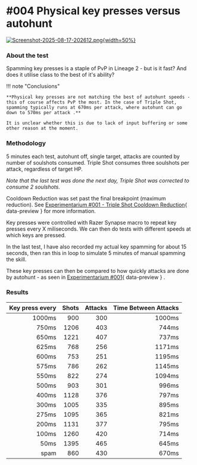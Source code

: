# #004 Physical key presses versus autohunt

[![Screenshot-2025-08-17-202612.png](https://i.postimg.cc/4ykdmgd5/Screenshot-2025-08-17-202612.png){width=50%}](https://postimg.cc/3417cz24)

### About the test
Spamming key presses is a staple of PvP in Lineage 2 - but is it fast? And does it utilise class to the best of it's ability?

!!! note "Conclusions"

    **Physical key presses are not matching the best of autohunt speeds - this of course affects PvP the most. In the case of Triple Shot, spamming typically runs at 670ms per attack, where autohunt can go down to 570ms per attack .**

    It is unclear whether this is due to lack of input buffering or some other reason at the moment.


### Methodology
5 minutes each test, autohunt off, single target, attacks are counted by number of soulshots consumed. Triple Shot consumes three soulshots per attack, regardless of target HP.

*Note that the last test was done the next day, Triple Shot was corrected to consume 2 soulshots.*

Cooldown Reduction was set past the final breakpoint (maximum reduction). See [Experimentarium #001 - Triple Shot Cooldown Reduction](https://tab1-web.github.io/faq/essence/exp001/){ data-preview } for more information.

Key presses were controlled with Razer Synapse macro to repeat key presses every X miliseconds. We can then do tests with different speeds at which keys are pressed.

In the last test, I have also recorded my actual key spamming for about 15 seconds, then ran this in loop to simulate 5 minutes of manual spamming the skill.

These key presses can then be compared to how quickly attacks are done by autohunt - as seen in [Experimentarium #001](https://tab1-web.github.io/faq/essence/exp001/){ data-preview } .

### Results

| Key press every | Shots | Attacks | Time Between Attacks |
|-----:|---:|---:|---: |
| 1000ms | 900 | 300 | 1000ms |
| 750ms | 1206 | 403 | 744ms |
| 650ms | 1221 | 407 | 737ms |
| 625ms | 768 | 256 | 1171ms |
| 600ms | 753 | 251 | 1195ms |
| 575ms | 786 | 262 | 1145ms |
| 550ms | 822 | 274 | 1094ms |
| 500ms | 903 | 301 | 996ms |
| 400ms | 1128 | 376 | 797ms |
| 300ms | 1005 | 335 | 895ms |
| 275ms | 1095 | 365 | 821ms |
| 200ms | 1131 | 377 | 795ms |
| 100ms | 1260 | 420 | 714ms |
| 50ms | 1395 | 465 | 645ms |
| spam | 860 | 430 | 670ms |  


